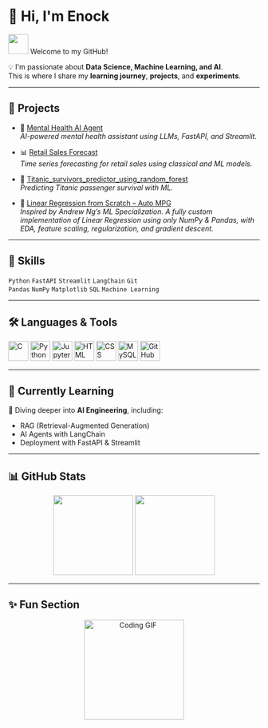 # 👋 Hi, I'm Enock  

<img src="https://media.giphy.com/media/hvRJCLFzcasrR4ia7z/giphy.gif" width="40"> Welcome to my GitHub!  

💡 I'm passionate about **Data Science, Machine Learning, and AI**.  
This is where I share my **learning journey**, **projects**, and **experiments**.  

---

## 🚀 Projects  

- 🤖 [Mental Health AI Agent](https://github.com/poip-boop/mental_health_AI_Agent)  
  *AI-powered mental health assistant using LLMs, FastAPI, and Streamlit.*  

- 📊 [Retail Sales Forecast](https://github.com/poip-boop/retail-sales-forecasting)  
  *Time series forecasting for retail sales using classical and ML models.*   

- 🚢 [Titanic_survivors_predictor_using_random_forest](https://github.com/poip-boop/Titanic_survivors_predictor_using_random_forest)  
  *Predicting Titanic passenger survival with ML.*  

- 🔬 [Linear Regression from Scratch – Auto MPG](https://github.com/poip-boop/Linear_regression_from_scratch_on_MPG)  
  *Inspired by Andrew Ng’s ML Specialization. A fully custom implementation of Linear Regression using only NumPy & Pandas, with EDA, feature scaling, regularization, and gradient descent.*  

---

## 💼 Skills  

`Python` `FastAPI` `Streamlit` `LangChain` `Git`  
`Pandas` `NumPy` `Matplotlib` `SQL` `Machine Learning`  

---

## 🛠️ Languages & Tools  

<p align="left">
  <img src="https://cdn.jsdelivr.net/gh/devicons/devicon/icons/c/c-original.svg" height="40" alt="C"/>
  <img src="https://cdn.jsdelivr.net/gh/devicons/devicon/icons/python/python-original.svg" height="40" alt="Python"/>
  <img src="https://cdn.jsdelivr.net/gh/devicons/devicon/icons/jupyter/jupyter-original.svg" height="40" alt="Jupyter"/>
  <img src="https://cdn.jsdelivr.net/gh/devicons/devicon/icons/html5/html5-original.svg" height="40" alt="HTML"/>
  <img src="https://cdn.jsdelivr.net/gh/devicons/devicon/icons/css3/css3-original.svg" height="40" alt="CSS"/>
  <img src="https://cdn.jsdelivr.net/gh/devicons/devicon/icons/mysql/mysql-original.svg" height="40" alt="MySQL"/>
  <img src="https://cdn.jsdelivr.net/gh/devicons/devicon/icons/github/github-original.svg" height="40" alt="GitHub"/>
</p>  

---

## 🌱 Currently Learning  

🌟 Diving deeper into **AI Engineering**, including:  
- RAG (Retrieval-Augmented Generation)  
- AI Agents with LangChain  
- Deployment with FastAPI & Streamlit  

---

## 📊 GitHub Stats  

<p align="center">
  <img src="https://github-readme-stats.vercel.app/api?username=poip-boop&show_icons=true&theme=radical" height="160"/>
  <img src="https://github-readme-stats.vercel.app/api/top-langs/?username=poip-boop&layout=compact&theme=radical" height="160"/>
</p>

---

## ✨ Fun Section  

<p align="center">
  <img src="https://media.giphy.com/media/du3J3cXyzhj75IOgvA/giphy.gif" width="200" alt="Coding GIF"/>
</p>
